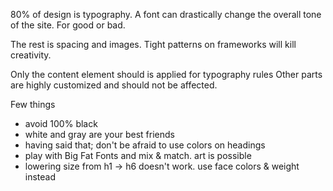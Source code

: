 
80% of design is typography. A font can drastically
change the overall tone of the site. For good or bad.

The rest is spacing and images.
Tight patterns on frameworks will kill creativity.

Only the content element should is applied for typography rules
Other parts are highly customized and should not be affected.

Few things

- avoid 100% black
- white and gray are your best friends
- having said that; don't be afraid to use colors on headings
- play with Big Fat Fonts and mix & match. art is possible
- lowering size from h1 -> h6 doesn't work. use face colors & weight instead
